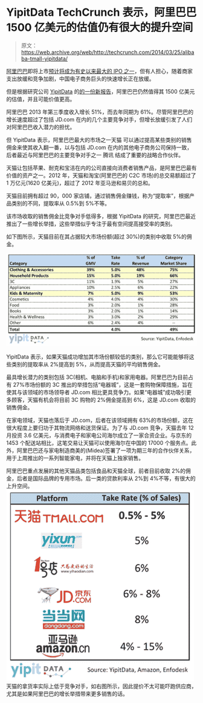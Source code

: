 # YipitData TechCrunch 表示，阿里巴巴 1500 亿美元的估值仍有很大的提升空间

> 原文：<https://web.archive.org/web/http://techcrunch.com/2014/03/25/alibaba-tmall-yipitdata/>

[阿里巴巴](https://web.archive.org/web/20230131000739/http://www.alibaba.com/about)即将上市[预计将成为有史以来最大的 IPO 之一](https://web.archive.org/web/20230131000739/http://online.wsj.com/news/articles/SB10001424052702303563304579447271784600840?mg=reno64-wsj&url=http%3A%2F%2Fonline.wsj.com%2Farticle%2FSB10001424052702303563304579447271784600840.html)，但有人担心，随着商家支出放缓和竞争加剧，中国电子商务巨头的快速增长正在放缓。

但是根据研究公司 [YipitData](https://web.archive.org/web/20230131000739/http://yipitdata.com/) 的[的一份新报告](https://web.archive.org/web/20230131000739/http://yipitdata.com/2014/03/25/alibaba-tmall-data-initiatives/)，阿里巴巴仍然值得其 1500 亿美元的估值，并且可能价值更高。

阿里巴巴 2013 年第三季度收入增长 51%，而去年同期为 61%。尽管阿里巴巴的增长速度超过了包括 JD.com 在内的几个主要竞争对手，但增长放缓引发了人们对阿里巴巴收入潜力的担忧。

但 YipitData 表示，阿里巴巴最大的市场之一天猫 可以通过提高某些类别的销售佣金来使其收入翻一番，以与包括 JD.com 在内的其他电子商务公司保持一致，后者最近与阿里巴巴的主要竞争对手之一 腾讯 结成了重要的战略合作伙伴。

天猫让包括苹果、耐克和宝洁在内的公司直接向消费者销售产品，是阿里巴巴最有价值的资产之一。2012 年，天猫和淘宝(阿里巴巴的 C2C 市场)的总交易额超过了 1 万亿元(1620 亿美元)，超过了 2012 年亚马逊和易贝的总和。

天猫目前拥有超过 90，000 家店铺，通过销售佣金赚钱，称为“提取率”，根据产品类别的不同，提取率从 0.5%到 5%不等。

该市场收取的销售佣金比竞争对手低得多，根据 YipitData 的研究，阿里巴巴最近推出了一些增长举措，这些举措似乎专注于最有空间提高接受率的类别。

如下图所示，天猫目前在其占据较大市场份额(超过 30%)的类别中收取 5%的佣金。

![YipitData Tmall chart 1](img/56551de6c0be49983abd80303103fbfd.png)

YipitData 表示，如果天猫成功增加其市场份额较低的类别，那么它可能能够将这些类别的提取率从 2%提高到 5%，从而提高天猫的平均销售佣金。

最具增长潜力的类别包括 3C(相机、电脑和手机)和家用电器。阿里巴巴为目前占有 27%市场份额的 3C 推出的举措包括“电器城”，这是一套购物保障措施，旨在使其与该领域的市场领导者 JD.com 相比更具竞争力。如果“电器城”成功吸引更多顾客，天猫有机会将目前 3C 购物的 2%佣金提高到 6%，这是 JD.com 收取的销售佣金。

在家电领域，天猫也落后于 JD.com，后者在该领域拥有 63%的市场份额，这在很大程度上要归功于其物流网络和送货保证。为了与 JD.com 竞争，天猫去年 12 月投资 3.6 亿美元，与消费电子和家电公司海尔成立了一家合资企业。与京东的 1453 个配送站相比，这笔交易让天猫可以使用海尔在中国的 17000 个服务点。此外，阿里巴巴还与家电制造商美的(Midea)签署了一项为期三年的合作伙伴关系，用于上周推出的一系列智能家电，并将在天猫上独家销售。

阿里巴巴重点发展的其他天猫品类包括食品和天猫全球，前者目前收取 2%的佣金，后者是国际品牌的专用市场。后一类的贷款利率从 2%到 4%不等，有很大的上升空间。
![Alibaba Tmall YipitData chart 2](img/e27454c20e9d76ad7af8bf9505dfd7c9.png)
天猫的拿货率实际上低于竞争对手，如右图所示，因此提价不太可能吓跑供应商，尤其是如果阿里巴巴的增长举措带来更多销售的话。
